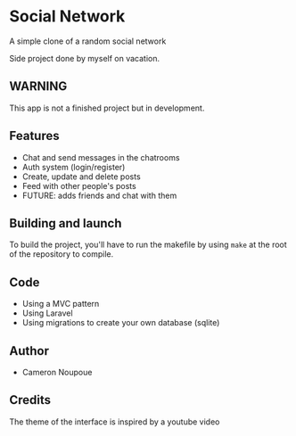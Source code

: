 # Social Network
A simple clone of a random social network

Side project done by myself on vacation.

## WARNING
This app is not a finished project but in development.

## Features
- Chat and send messages in the chatrooms
- Auth system (login/register)
- Create, update and delete posts
- Feed with other people's posts
- FUTURE: adds friends and chat with them
  
## Building and launch

To build the project, you'll have to run the makefile by using `make` at the root of the repository to compile.

## Code 

* Using a MVC pattern
* Using Laravel
* Using migrations to create your own database (sqlite)
  
## Author

* Cameron Noupoue

## Credits
The theme of the interface is inspired by a youtube video


